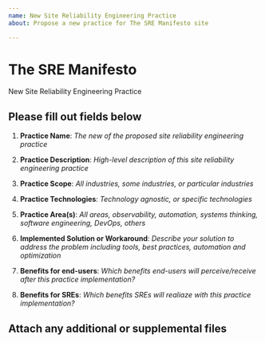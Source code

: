 ```yaml
---
name: New Site Reliability Engineering Practice
about: Propose a new practice for The SRE Manifesto site

---
```


# The SRE Manifesto

New Site Reliability Engineering Practice

## Please fill out fields below

1. **Practice Name**: *The new of the proposed site reliability engineering practice*

2. **Practice Description**: *High-level description of this site reliability engineering practice*

3. **Practice Scope**: *All industries, some industries, or particular industries*

4. **Practice Technologies**: *Technology agnostic, or specific technologies*

5. **Practice Area(s)**: *All areas, observability, automation, systems thinking, software engineering, DevOps, others*

6. **Implemented Solution or Workaround**: *Describe your solution to address the problem including tools, best practices, automation and optimization*

7. **Benefits for end-users**: *Which benefits end-users will perceive/receive after this practice implementation?*

8. **Benefits for SREs**: *Which benefits SREs will realiaze with this practice implementation?*

## Attach any additional or supplemental files
